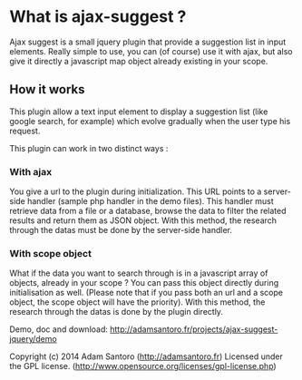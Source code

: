 # What is ajax-suggest ?

Ajax suggest is a small jquery plugin that provide a suggestion list in input elements. Really simple to use, you can (of course) use it with ajax, but also give it directly a javascript map object already existing in your scope.

## How it works

This plugin allow a text input element to display a suggestion list (like google search, for example) which evolve gradually when the user type his request.

This plugin can work in two distinct ways :

### With ajax

You give a url to the plugin during initialization. This URL points to a server-side handler (sample php handler in the demo files). This handler must retrieve data from a file or a database, browse the data to filter the related results and return them as JSON object. With this method, the research through the datas must be done by the server-side handler.

### With scope object

What if the data you want to search through is in a javascript array of objects, already in your scope ? You can pass this object directly during initialisation as well. (Please note that if you pass both an url and a scope object, the scope object will have the priority). With this method, the research through the datas is done by the plugin directly.

Demo, doc and download: http://adamsantoro.fr/projects/ajax-suggest-jquery/demo

Copyright (c) 2014 Adam Santoro (http://adamsantoro.fr)
Licensed under the GPL license. (http://www.opensource.org/licenses/gpl-license.php)
